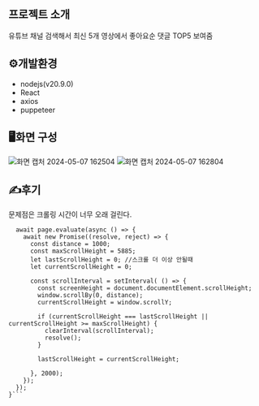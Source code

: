 ## 프로젝트 소개
유튜브 채널 검색해서 최신 5개 영상에서 좋아요순 댓글 TOP5 보여줌

## ⚙️개발환경
* nodejs(v20.9.0)
* React
* axios
* puppeteer

## 🖥️화면 구성
![화면 캡처 2024-05-07 162504](https://github.com/qhdlehfdl/youtube-comment-crawling/assets/74577699/da293c2c-9619-4fe6-87af-34d2e7058e9c)
![화면 캡처 2024-05-07 162804](https://github.com/qhdlehfdl/youtube-comment-crawling/assets/74577699/4719f585-6ff9-4a24-863f-6681d0168827)

## ✍️후기
문제점은 크롤링 시간이 너무 오래 걸린다.

```async function autoScroll(page) {
  await page.evaluate(async () => {
    await new Promise((resolve, reject) => {
      const distance = 1000;
      const maxScrollHeight = 5885;
      let lastScrollHeight = 0; //스크롤 더 이상 안될때
      let currentScrollHeight = 0;

      const scrollInterval = setInterval( () => {
        const screenHeight = document.documentElement.scrollHeight;
        window.scrollBy(0, distance);
        currentScrollHeight = window.scrollY;

        if (currentScrollHeight === lastScrollHeight || currentScrollHeight >= maxScrollHeight) {
          clearInterval(scrollInterval);
          resolve();
        }
        
        lastScrollHeight = currentScrollHeight;
        
      }, 2000);
    });
  });
}```
